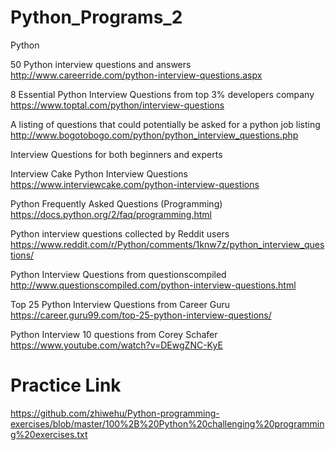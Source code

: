 # Python_Programs_2

Python

50 Python interview questions and answers
http://www.careerride.com/python-interview-questions.aspx

8 Essential Python Interview Questions from top 3% developers company
https://www.toptal.com/python/interview-questions

A listing of questions that could potentially be asked for a python job listing
http://www.bogotobogo.com/python/python_interview_questions.php

Interview Questions for both beginners and experts

Interview Cake Python Interview Questions
https://www.interviewcake.com/python-interview-questions

Python Frequently Asked Questions (Programming)
https://docs.python.org/2/faq/programming.html

Python interview questions collected by Reddit users
https://www.reddit.com/r/Python/comments/1knw7z/python_interview_questions/


Python Interview Questions from questionscompiled
http://www.questionscompiled.com/python-interview-questions.html


Top 25 Python Interview Questions from Career Guru
https://career.guru99.com/top-25-python-interview-questions/

Python Interview 10 questions from Corey Schafer
https://www.youtube.com/watch?v=DEwgZNC-KyE

# Practice Link
https://github.com/zhiwehu/Python-programming-exercises/blob/master/100%2B%20Python%20challenging%20programming%20exercises.txt
